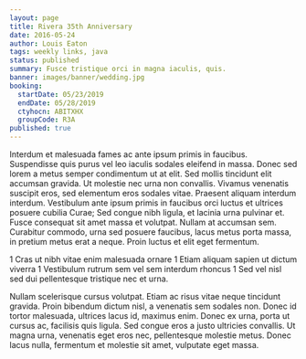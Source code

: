 ```yaml
---
layout: page
title: Rivera 35th Anniversary
date: 2016-05-24
author: Louis Eaton
tags: weekly links, java
status: published
summary: Fusce tristique orci in magna iaculis, quis.
banner: images/banner/wedding.jpg
booking:
  startDate: 05/23/2019
  endDate: 05/28/2019
  ctyhocn: ABITXHX
  groupCode: R3A
published: true
---
```

Interdum et malesuada fames ac ante ipsum primis in faucibus. Suspendisse quis purus vel leo iaculis sodales eleifend in massa. Donec sed lorem a metus semper condimentum ut at elit. Sed mollis tincidunt elit accumsan gravida. Ut molestie nec urna non convallis. Vivamus venenatis suscipit eros, sed elementum eros sodales vitae. Praesent aliquam interdum interdum. Vestibulum ante ipsum primis in faucibus orci luctus et ultrices posuere cubilia Curae; Sed congue nibh ligula, et lacinia urna pulvinar et. Fusce consequat sit amet massa et volutpat. Nullam at accumsan sem. Curabitur commodo, urna sed posuere faucibus, lacus metus porta massa, in pretium metus erat a neque. Proin luctus et elit eget fermentum.

1 Cras ut nibh vitae enim malesuada ornare
1 Etiam aliquam sapien ut dictum viverra
1 Vestibulum rutrum sem vel sem interdum rhoncus
1 Sed vel nisl sed dui pellentesque tristique nec et urna.

Nullam scelerisque cursus volutpat. Etiam ac risus vitae neque tincidunt gravida. Proin bibendum dictum nisl, a venenatis sem sodales non. Donec id tortor malesuada, ultrices lacus id, maximus enim. Donec ex urna, porta ut cursus ac, facilisis quis ligula. Sed congue eros a justo ultricies convallis. Ut magna urna, venenatis eget eros nec, pellentesque molestie metus. Donec lacus nulla, fermentum et molestie sit amet, vulputate eget massa.
